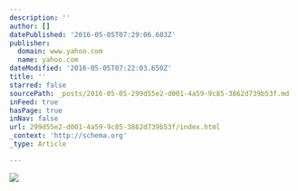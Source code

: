 ```yaml
---
description: ''
author: []
datePublished: '2016-05-05T07:29:06.683Z'
publisher:
  domain: www.yahoo.com
  name: yahoo.com
dateModified: '2016-05-05T07:22:03.650Z'
title: ''
starred: false
sourcePath: _posts/2016-05-05-299d55e2-d001-4a59-9c85-3862d739b53f.md
inFeed: true
hasPage: true
inNav: false
url: 299d55e2-d001-4a59-9c85-3862d739b53f/index.html
_context: 'http://schema.org'
_type: Article

---
```

![](https://s.yimg.com/lo/api/res/1.2/rsIt3tPj0PmrsfRLPVKa3w--/YXBwaWQ9eW15O3c9NjQwO3E9NzU7c209MTtpbD1wbGFuZQ--/http://66.media.tumblr.com/c85b2ebee1ea0c3dcc771f4a0d1968a5/tumblr_inline_o6o4ghdczR1td0hds_1280.jpg)
